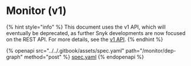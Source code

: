 # Monitor (v1)

{% hint style="info" %}
This document uses the v1 API, which will eventually be deprecated, as further Snyk developments are now focused on the REST API. For more details, see the [v1 API](../v1-api.md).
{% endhint %}

{% openapi src="../../.gitbook/assets/spec.yaml" path="/monitor/dep-graph" method="post" %}
[spec.yaml](../../.gitbook/assets/spec.yaml)
{% endopenapi %}
